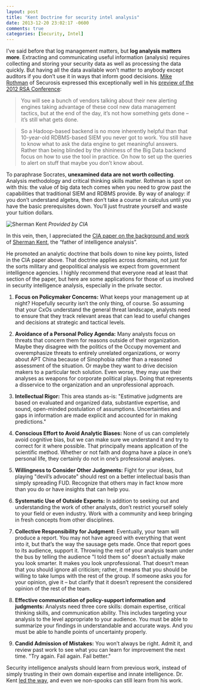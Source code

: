 ```yaml
---
layout: post
title: "Kent Doctrine for security intel analysis"
date: 2013-12-20 23:02:17 -0600
comments: true
categories: [Security, Intel]
---
```


I’ve said before that log management matters, but **log analysis matters more**. Extracting and communicating useful information (analysis) requires collecting and storing your security data as well as processing the data quickly. But having all the data available won’t matter to anybody except auditors if you don’t use it in ways that inform good decisions. [Mike Rothman](https://twitter.com/securityincite) of Securosis expressed this exceptionally well in his [preview of the 2012 RSA Conference](https://securosis.com/blog/rsa-conference-2012-guide-key-themes):

>You will see a bunch of vendors talking about their new alerting engines taking advantage of these cool new data management tactics, but at the end of the day, it’s not how something gets done – it’s still what gets done.

>So a Hadoop-based backend is no more inherently helpful than that 10-year-old RDBMS-based SIEM you never got to work. You still have to know what to ask the data engine to get meaningful answers. Rather than being blinded by the shininess of the Big Data backend focus on how to use the tool in practice. On how to set up the queries to alert on stuff that maybe you don’t know about.

To paraphrase Socrates, **unexamined data are not worth collecting**. Analysis methodology and critical thinking skills matter. Rothman is spot on with this: the value of big data tech comes when you need to grow past the capabilities that traditional SIEM and RDBMS provide. By way of analogy: if you don’t understand algebra, then don’t take a course in calculus until you have the basic prerequisites down. You’ll just frustrate yourself and waste your tuition dollars.

![Sherman Kent](https://www.cia.gov/news-information/featured-story-archive/2010-featured-story-archive/Kent_Sherman_t.jpg/image.jpg)
*Provided by CIA*

In this vein, then, I appreciated the [CIA paper on the background and work](https://www.cia.gov/library/kent-center-occasional-papers/vol1no5.htm) of [Sherman Kent](http://en.wikipedia.org/wiki/Sherman_Kent), the “father of intelligence analysis”.

He promoted an analytic doctrine that boils down to nine key points, listed in the CIA paper above. That doctrine applies across domains, not just for the sorts military and geopolitical analysis we expect from government intelligence agencies. I highly recommend that everyone read at least that section of the paper, but here are some applications for those of us involved in security intelligence analysis, especially in the private sector.

1. **Focus on Policymaker Concerns:** What keeps your management up at night? Hopefully security isn’t the only thing, of course. So assuming that your CxOs understand the general threat landscape, analysts need to ensure that they track relevant areas that can lead to useful changes and decisions at strategic and tactical levels.

1. **Avoidance of a Personal Policy Agenda:** Many analysts focus on threats that concern them for reasons outside of their organization. Maybe they disagree with the politics of the Occupy movement and overemphasize threats to entirely unrelated organizations, or worry about APT China because of Sinophobia rather than a reasoned assessment of the situation. Or maybe they want to drive decision makers to a particular tech solution. Even worse, they may use their analyses as weapons for corporate political plays. Doing that represents a disservice to the organization and an unprofessional approach.

1. **Intellectual Rigor:** This area stands as-is: "Estimative judgments are based on evaluated and organized data, substantive expertise, and sound, open-minded postulation of assumptions. Uncertainties and gaps in in­formation are made explicit and accounted for in making predictions."

1. **Conscious Effort to Avoid Analytic Biases:** None of us can completely avoid cognitive bias, but we can make sure we understand it and try to correct for it where possible. That principally means application of the scientific method. Whether or not faith and dogma have a place in one’s personal life, they certainly do not in one’s professional analyses.

1. **Willingness to Consider Other Judgments:** Fight for your ideas, but playing "devil’s advocate" should rest on a better intellectual basis than simply spreading FUD. Recognize that others may in fact know more than you do or have insights that can help you.

1. **Systematic Use of Outside Experts:** In addition to seeking out and understanding the work of other analysts, don’t restrict yourself solely to your field or even industry. Work with a community and keep bringing in fresh concepts from other disciplines.

1. **Collective Responsibility for Judgment:** Eventually, your team will produce a report. You may not have agreed with everything that went into it, but that’s the way the sausage gets made. Once that report goes to its audience, support it. Throwing the rest of your analysis team under the bus by telling the audience "I told them so" doesn’t actually make you look smarter. It makes you look unprofessional. That doesn’t mean that you should ignore all criticism; rather, it means that you should be willing to take lumps with the rest of the group. If someone asks you for your opinion, give it – but clarify that it doesn’t represent the considered opinion of the rest of the team.

1. **Effective communication of policy-support information and judgments:** Analysts need three core skills: domain expertise, critical thinking skills, and communication ability. This includes targeting your analysis to the level appropriate to your audience. You must be able to summarize your findings in understandable and accurate ways. And you must be able to handle points of uncertainty properly.

1. **Candid Admission of Mistakes:** You won’t always be right. Admit it, and review past work to see what you can learn for improvement the next time. "Try again. Fail again. Fail better."

Security intelligence analysts should learn from previous work, instead of simply trusting in their own domain expertise and innate intelligence. Dr. Kent [led the way](http://www.au.af.mil/au/awc/awcgate/cia/strategic_warning_kent.htm), and even we non-spooks can still learn from his work.
